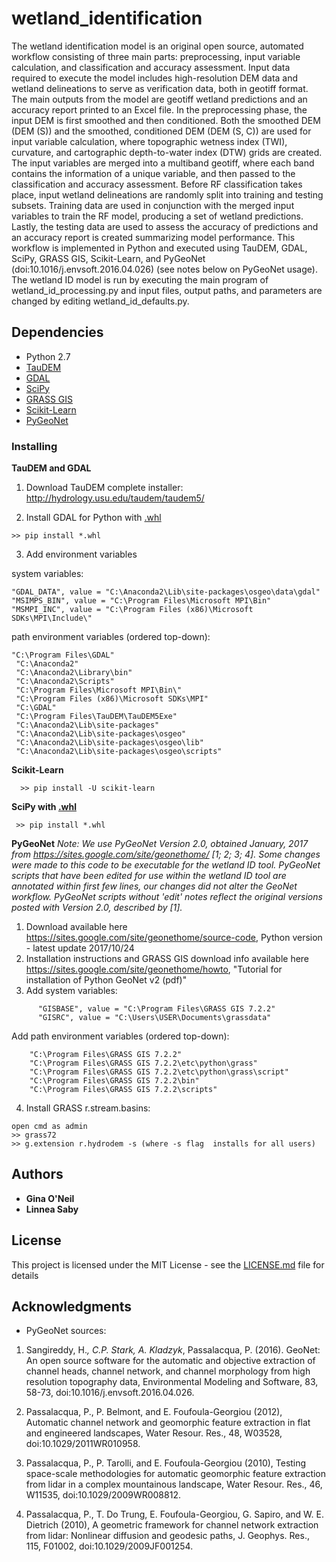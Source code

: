 # wetland_identification

The wetland identification model is an original open source, automated workflow consisting of three main parts: preprocessing, input variable calculation, and classification and accuracy assessment. Input data required to execute the model includes high-resolution DEM data and wetland delineations to serve as verification data, both in geotiff format. The main outputs from the model are geotiff wetland predictions and an accuracy report printed to an Excel file. In the preprocessing phase, the input DEM is first smoothed and then conditioned. Both the smoothed DEM (DEM (S)) and the smoothed, conditioned DEM (DEM (S, C)) are used for input variable calculation, where topographic wetness index (TWI), curvature, and cartographic depth-to-water index (DTW) grids are created. The input variables are merged into a multiband geotiff, where each band contains the information of a unique variable, and then passed to the classification and accuracy assessment. Before RF classification takes place, input wetland delineations are randomly split into training and testing subsets. Training data are used in conjunction with the merged input variables to train the RF model, producing a set of wetland predictions. Lastly, the testing data are used to assess the accuracy of predictions and an accuracy report is created summarizing model performance. This workflow is implemented in Python and executed using TauDEM, GDAL, SciPy, GRASS GIS, Scikit-Learn, and PyGeoNet (doi:10.1016/j.envsoft.2016.04.026) (see notes below on PyGeoNet usage). The wetland ID model is run by executing the main program of wetland_id_processing.py and input files, output paths, and parameters are changed by editing wetland_id_defaults.py.


## Dependencies

* Python 2.7
* [TauDEM](http://hydrology.usu.edu/taudem/taudem5/index.html) 
* [GDAL](https://www.gdal.org/)
* [SciPy](https://www.scipy.org/)
* [GRASS GIS](https://grass.osgeo.org/)
* [Scikit-Learn](http://scikit-learn.org/stable/)
* [PyGeoNet](https://sites.google.com/site/geonethome/)

### Installing
**TauDEM and GDAL**

1. Download TauDEM complete installer: http://hydrology.usu.edu/taudem/taudem5/

2. Install GDAL for Python with [.whl](http://www.lfd.uci.edu/~gohlke/pythonlibs/#gdal)
```
>> pip install *.whl 
```


3. Add environment variables

system variables:
```
"GDAL_DATA", value = "C:\Anaconda2\Lib\site-packages\osgeo\data\gdal"
"MSIMPS_BIN", value = "C:\Program Files\Microsoft MPI\Bin"
"MSMPI_INC", value = "C:\Program Files (x86)\Microsoft SDKs\MPI\Include\"
```
 
 path environment variables (ordered top-down): 
 ```
 "C:\Program Files\GDAL"
  "C:\Anaconda2"
  "C:\Anaconda2\Library\bin"
  "C:\Anaconda2\Scripts"
  "C:\Program Files\Microsoft MPI\Bin\"
  "C:\Program Files (x86)\Microsoft SDKs\MPI"
  "C:\GDAL"
  "C:\Program Files\TauDEM\TauDEM5Exe"
  "C:\Anaconda2\Lib\site-packages"
  "C:\Anaconda2\Lib\site-packages\osgeo"
  "C:\Anaconda2\Lib\site-packages\osgeo\lib"
  "C:\Anaconda2\Lib\site-packages\osgeo\scripts"
```

**Scikit-Learn**
```
  >> pip install -U scikit-learn
  ```
  
  **SciPy with [.whl](https://www.lfd.uci.edu/~gohlke/pythonlibs/#scipy)**
 ```
  >> pip install *.whl
  ```

**PyGeoNet**
_Note: We use PyGeoNet Version 2.0, obtained January, 2017 from https://sites.google.com/site/geonethome/ \[1; 2; 3; 4\]. Some changes were made to this code to be executable for the wetland ID tool. PyGeoNet scripts that have been edited for use within the wetland ID tool are annotated within first few lines, our changes did not alter the GeoNet workflow. PyGeoNet scripts without 'edit' notes reflect the original versions posted with Version 2.0, described by \[1\]._
 
 1. Download available here https://sites.google.com/site/geonethome/source-code, Python version - latest update 2017/10/24
 2. Installation instructions and GRASS GIS download info available here https://sites.google.com/site/geonethome/howto, "Tutorial for installation of Python GeoNet v2 (pdf)"
 3. Add system variables:
 ```
       "GISBASE", value = "C:\Program Files\GRASS GIS 7.2.2"
       "GISRC", value = "C:\Users\USER\Documents\grassdata"
  ```
   Add path environment variables (ordered top-down):
   ```
       "C:\Program Files\GRASS GIS 7.2.2"
       "C:\Program Files\GRASS GIS 7.2.2\etc\python\grass"
       "C:\Program Files\GRASS GIS 7.2.2\etc\python\grass\script"
       "C:\Program Files\GRASS GIS 7.2.2\bin"
       "C:\Program Files\GRASS GIS 7.2.2\scripts"
   ``` 
   4. Install GRASS r.stream.basins:
   ```
   open cmd as admin
   >> grass72 
   >> g.extension r.hydrodem -s (where -s flag  installs for all users)
```

## Authors

* **Gina O'Neil**
* **Linnea Saby**

## License

This project is licensed under the MIT License - see the [LICENSE.md](LICENSE.md) file for details

## Acknowledgments

* PyGeoNet sources:  

1. Sangireddy, H.*, C.P. Stark, A. Kladzyk*, Passalacqua, P. (2016). GeoNet: An open source software for the automatic and objective extraction of channel heads, channel network, and channel morphology from high resolution topography data, Environmental Modeling and Software, 83, 58-73, doi:10.1016/j.envsoft.2016.04.026.  

2. Passalacqua, P., P. Belmont, and E. Foufoula-Georgiou (2012), Automatic channel network and geomorphic feature extraction in flat and engineered landscapes, Water Resour. Res., 48, W03528, doi:10.1029/2011WR010958.  

3. Passalacqua, P., P. Tarolli, and E. Foufoula-Georgiou (2010), Testing space-scale methodologies for automatic geomorphic feature extraction from lidar in a complex mountainous landscape, Water Resour. Res., 46, W11535, doi:10.1029/2009WR008812.  

4. Passalacqua, P., T. Do Trung, E. Foufoula-Georgiou, G. Sapiro, and W. E. Dietrich (2010), A geometric framework for channel network extraction from lidar: Nonlinear diffusion and geodesic paths, J. Geophys. Res., 115, F01002, doi:10.1029/2009JF001254.

  
